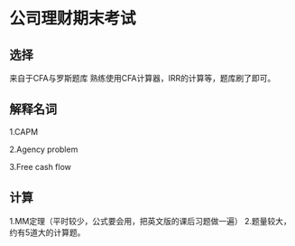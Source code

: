 # 公司理财期末考试

## 选择

来自于CFA与罗斯题库
熟练使用CFA计算器，IRR的计算等，题库刷了即可。


## 解释名词

1.CAPM

2.Agency problem

3.Free cash flow






## 计算
1.MM定理（平时较少，公式要会用，把英文版的课后习题做一遍）
2.题量较大，约有5道大的计算题。



